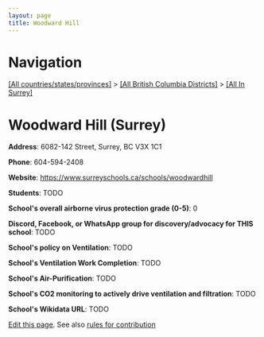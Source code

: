 ```yaml
---
layout: page
title: Woodward Hill
---
```

# Navigation

[[All countries/states/provinces]](../../..) > [[All British Columbia Districts]](../..) > [[All In Surrey]](..)

# Woodward Hill (Surrey)

**Address**: 6082-142 Street, Surrey, BC V3X 1C1

**Phone**: 604-594-2408

**Website**: <https://www.surreyschools.ca/schools/woodwardhill>

**Students**: TODO

**School's overall airborne virus protection grade (0-5)**: 0

**Discord, Facebook, or WhatsApp group for discovery/advocacy for THIS school**: TODO

**School's policy on Ventilation**: TODO

**School's Ventilation Work Completion**: TODO

**School's Air-Purification**: TODO

**School's CO2 monitoring to actively drive ventilation and filtration**: TODO

**School's Wikidata URL**: TODO


[Edit this page](https://github.com/ventilate-schools/BC/edit/main/./Surrey/Woodward_Hill.md). See also [rules for contribution](../../../contribution-rules/)